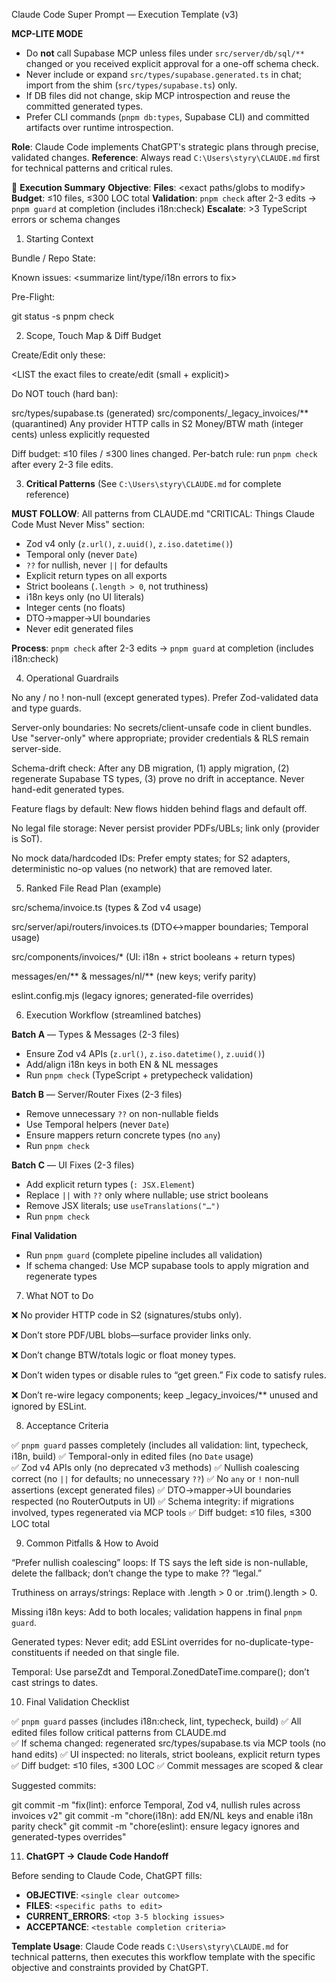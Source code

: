 Claude Code Super Prompt — Execution Template (v3)

**MCP-LITE MODE**
- Do **not** call Supabase MCP unless files under `src/server/db/sql/**` changed or you received explicit approval for a one-off schema check.
- Never include or expand `src/types/supabase.generated.ts` in chat; import from the shim (`src/types/supabase.ts`) only.
- If DB files did not change, skip MCP introspection and reuse the committed generated types.
- Prefer CLI commands (`pnpm db:types`, Supabase CLI) and committed artifacts over runtime introspection.

**Role**: Claude Code implements ChatGPT's strategic plans through precise, validated changes.
**Reference**: Always read `C:\Users\styry\CLAUDE.md` first for technical patterns and critical rules.

🎯 **Execution Summary**
**Objective**: <ONE clear outcome>
**Files**: <exact paths/globs to modify>  
**Budget**: ≤10 files, ≤300 LOC total
**Validation**: `pnpm check` after 2-3 edits → `pnpm guard` at completion (includes i18n:check)
**Escalate**: >3 TypeScript errors or schema changes

1) Starting Context

Bundle / Repo State: <describe snapshot or pnpm context summary>

Known issues: <summarize lint/type/i18n errors to fix>

Pre-Flight:

git status -s
pnpm check

2) Scope, Touch Map & Diff Budget

Create/Edit only these:

<LIST the exact files to create/edit (small + explicit)>


Do NOT touch (hard ban):

src/types/supabase.ts (generated)
src/components/_legacy_invoices/** (quarantined)
Any provider HTTP calls in S2
Money/BTW math (integer cents) unless explicitly requested


Diff budget: ≤10 files / ≤300 lines changed.
Per-batch rule: run `pnpm check` after every 2-3 file edits.

3) **Critical Patterns** (See `C:\Users\styry\CLAUDE.md` for complete reference)

**MUST FOLLOW**: All patterns from CLAUDE.md "CRITICAL: Things Claude Code Must Never Miss" section:
- Zod v4 only (`z.url()`, `z.uuid()`, `z.iso.datetime()`)
- Temporal only (never `Date`) 
- `??` for nullish, never `||` for defaults
- Explicit return types on all exports
- Strict booleans (`.length > 0`, not truthiness)
- i18n keys only (no UI literals)
- Integer cents (no floats)
- DTO→mapper→UI boundaries
- Never edit generated files

**Process**: `pnpm check` after 2-3 edits → `pnpm guard` at completion (includes i18n:check)

4) Operational Guardrails

No any / no ! non-null (except generated types). Prefer Zod-validated data and type guards.

Server-only boundaries: No secrets/client-unsafe code in client bundles. Use "server-only" where appropriate; provider credentials & RLS remain server-side.

Schema-drift check: After any DB migration, (1) apply migration, (2) regenerate Supabase TS types, (3) prove no drift in acceptance. Never hand-edit generated types.

Feature flags by default: New flows hidden behind flags and default off.

No legal file storage: Never persist provider PDFs/UBLs; link only (provider is SoT).

No mock data/hardcoded IDs: Prefer empty states; for S2 adapters, deterministic no-op values (no network) that are removed later.

5) Ranked File Read Plan (example)

src/schema/invoice.ts (types & Zod v4 usage)

src/server/api/routers/invoices.ts (DTO↔mapper boundaries; Temporal usage)

src/components/invoices/* (UI: i18n + strict booleans + return types)

messages/en/** & messages/nl/** (new keys; verify parity)

eslint.config.mjs (legacy ignores; generated-file overrides)

6) Execution Workflow (streamlined batches)

**Batch A** — Types & Messages (2-3 files)
- Ensure Zod v4 APIs (`z.url()`, `z.iso.datetime()`, `z.uuid()`)
- Add/align i18n keys in both EN & NL messages  
- Run `pnpm check` (TypeScript + pretypecheck validation)

**Batch B** — Server/Router Fixes (2-3 files)  
- Remove unnecessary `??` on non-nullable fields
- Use Temporal helpers (never `Date`)
- Ensure mappers return concrete types (no `any`)
- Run `pnpm check` 

**Batch C** — UI Fixes (2-3 files)
- Add explicit return types (`: JSX.Element`)  
- Replace `||` with `??` only where nullable; use strict booleans
- Remove JSX literals; use `useTranslations("…")`
- Run `pnpm check`

**Final Validation**
- Run `pnpm guard` (complete pipeline includes all validation)
- If schema changed: Use MCP supabase tools to apply migration and regenerate types

7) What NOT to Do

❌ No provider HTTP code in S2 (signatures/stubs only).

❌ Don’t store PDF/UBL blobs—surface provider links only.

❌ Don’t change BTW/totals logic or float money types.

❌ Don’t widen types or disable rules to “get green.” Fix code to satisfy rules.

❌ Don’t re-wire legacy components; keep _legacy_invoices/** unused and ignored by ESLint.

8) Acceptance Criteria

✅ `pnpm guard` passes completely (includes all validation: lint, typecheck, i18n, build)
✅ Temporal-only in edited files (no `Date` usage)  
✅ Zod v4 APIs only (no deprecated v3 methods)
✅ Nullish coalescing correct (no `||` for defaults; no unnecessary `??`)
✅ No `any` or `!` non-null assertions (except generated files)
✅ DTO→mapper→UI boundaries respected (no RouterOutputs in UI)
✅ Schema integrity: if migrations involved, types regenerated via MCP tools
✅ Diff budget: ≤10 files, ≤300 LOC total

9) Common Pitfalls & How to Avoid

“Prefer nullish coalescing” loops: If TS says the left side is non-nullable, delete the fallback; don’t change the type to make ?? “legal.”

Truthiness on arrays/strings: Replace with .length > 0 or .trim().length > 0.

Missing i18n keys: Add to both locales; validation happens in final `pnpm guard`.

Generated types: Never edit; add ESLint overrides for no-duplicate-type-constituents if needed on that single file.

Temporal: Use parseZdt and Temporal.ZonedDateTime.compare(); don’t cast strings to dates.

10) Final Validation Checklist

✅ `pnpm guard` passes (includes i18n:check, lint, typecheck, build)
✅ All edited files follow critical patterns from CLAUDE.md  
✅ If schema changed: regenerated src/types/supabase.ts via MCP tools (no hand edits)
✅ UI inspected: no literals, strict booleans, explicit return types
✅ Diff budget: ≤10 files, ≤300 LOC
✅ Commit messages are scoped & clear

Suggested commits:

git commit -m "fix(lint): enforce Temporal, Zod v4, nullish rules across invoices v2"
git commit -m "chore(i18n): add EN/NL keys and enable i18n parity check"
git commit -m "chore(eslint): ensure legacy ignores and generated-types overrides"

11) **ChatGPT → Claude Code Handoff**

Before sending to Claude Code, ChatGPT fills:
- **OBJECTIVE**: `<single clear outcome>`
- **FILES**: `<specific paths to edit>`
- **CURRENT_ERRORS**: `<top 3-5 blocking issues>`
- **ACCEPTANCE**: `<testable completion criteria>`

**Template Usage**: Claude Code reads `C:\Users\styry\CLAUDE.md` for technical patterns, then executes this workflow template with the specific objective and constraints provided by ChatGPT.
